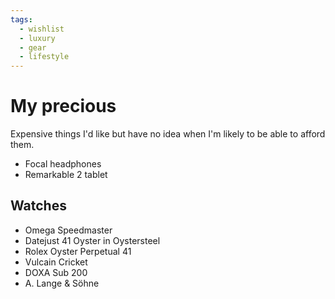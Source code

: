 ```yaml
---
tags:
  - wishlist
  - luxury
  - gear
  - lifestyle
---
```


# My precious
Expensive things I'd like but have no idea when I'm likely to be able to afford them.

- Focal headphones
- Remarkable 2 tablet

## Watches
- Omega Speedmaster
- Datejust 41 Oyster in Oystersteel
- Rolex Oyster Perpetual 41
- Vulcain Cricket
- DOXA Sub 200
- A. Lange & Söhne
